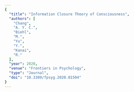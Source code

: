 ```yaml
---
{
  "title": "Information Closure Theory of Consciousness",
  "authors": [
    "Chang",
    "A. Y. C.",
    "Biehl",
    "M.",
    "Yu",
    "Y.",
    "Kanai",
    "R."
  ],
  "year": 2020,
  "venue": "Frontiers in Psychology",
  "type": "Journal",
  "doi": "10.3389/fpsyg.2020.01504"
}
---
```

